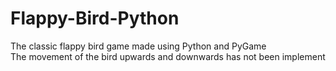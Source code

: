 # Flappy-Bird-Python
The classic flappy bird game made using Python and PyGame
<br>
The movement of the bird upwards and downwards has not been implement 

